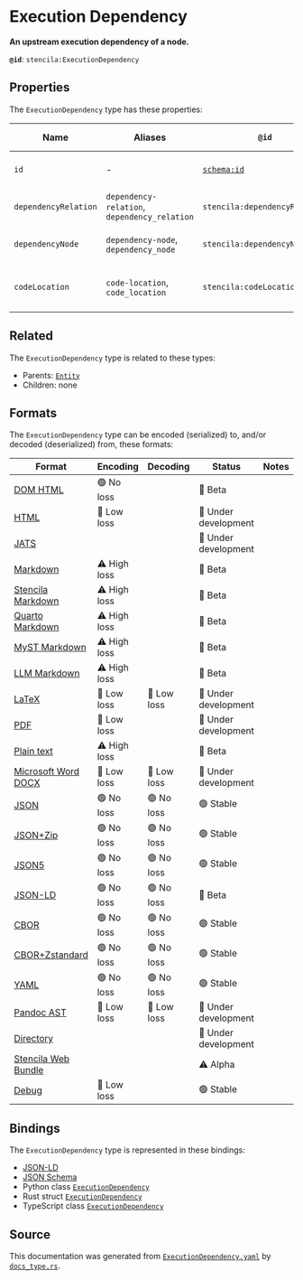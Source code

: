 # Execution Dependency

**An upstream execution dependency of a node.**

**`@id`**: `stencila:ExecutionDependency`

## Properties

The `ExecutionDependency` type has these properties:

| Name                 | Aliases                                      | `@id`                                | Type                                                                                                                                        | Description                                  | Inherited from                                                                                   |
| -------------------- | -------------------------------------------- | ------------------------------------ | ------------------------------------------------------------------------------------------------------------------------------------------- | -------------------------------------------- | ------------------------------------------------------------------------------------------------ |
| `id`                 | -                                            | [`schema:id`](https://schema.org/id) | [`String`](https://github.com/stencila/stencila/blob/main/docs/reference/schema/data/string.md)                                             | The identifier for this item.                | [`Entity`](https://github.com/stencila/stencila/blob/main/docs/reference/schema/other/entity.md) |
| `dependencyRelation` | `dependency-relation`, `dependency_relation` | `stencila:dependencyRelation`        | [`ExecutionDependencyRelation`](https://github.com/stencila/stencila/blob/main/docs/reference/schema/flow/execution-dependency-relation.md) | The relation to the dependency.              | -                                                                                                |
| `dependencyNode`     | `dependency-node`, `dependency_node`         | `stencila:dependencyNode`            | [`ExecutionDependencyNode`](https://github.com/stencila/stencila/blob/main/docs/reference/schema/flow/execution-dependency-node.md)         | The node that is the dependency.             | -                                                                                                |
| `codeLocation`       | `code-location`, `code_location`             | `stencila:codeLocation`              | [`CodeLocation`](https://github.com/stencila/stencila/blob/main/docs/reference/schema/flow/code-location.md)                                | The location that the dependency is defined. | -                                                                                                |

## Related

The `ExecutionDependency` type is related to these types:

- Parents: [`Entity`](https://github.com/stencila/stencila/blob/main/docs/reference/schema/other/entity.md)
- Children: none

## Formats

The `ExecutionDependency` type can be encoded (serialized) to, and/or decoded (deserialized) from, these formats:

| Format                                                                                               | Encoding     | Decoding   | Status              | Notes |
| ---------------------------------------------------------------------------------------------------- | ------------ | ---------- | ------------------- | ----- |
| [DOM HTML](https://github.com/stencila/stencila/blob/main/docs/reference/formats/dom.html.md)        | 🟢 No loss    |            | 🔶 Beta              |       |
| [HTML](https://github.com/stencila/stencila/blob/main/docs/reference/formats/html.md)                | 🔷 Low loss   |            | 🚧 Under development |       |
| [JATS](https://github.com/stencila/stencila/blob/main/docs/reference/formats/jats.md)                |              |            | 🚧 Under development |       |
| [Markdown](https://github.com/stencila/stencila/blob/main/docs/reference/formats/markdown.md)        | ⚠️ High loss |            | 🔶 Beta              |       |
| [Stencila Markdown](https://github.com/stencila/stencila/blob/main/docs/reference/formats/smd.md)    | ⚠️ High loss |            | 🔶 Beta              |       |
| [Quarto Markdown](https://github.com/stencila/stencila/blob/main/docs/reference/formats/qmd.md)      | ⚠️ High loss |            | 🔶 Beta              |       |
| [MyST Markdown](https://github.com/stencila/stencila/blob/main/docs/reference/formats/myst.md)       | ⚠️ High loss |            | 🔶 Beta              |       |
| [LLM Markdown](https://github.com/stencila/stencila/blob/main/docs/reference/formats/llmd.md)        | ⚠️ High loss |            | 🔶 Beta              |       |
| [LaTeX](https://github.com/stencila/stencila/blob/main/docs/reference/formats/latex.md)              | 🔷 Low loss   | 🔷 Low loss | 🚧 Under development |       |
| [PDF](https://github.com/stencila/stencila/blob/main/docs/reference/formats/pdf.md)                  | 🔷 Low loss   |            | 🚧 Under development |       |
| [Plain text](https://github.com/stencila/stencila/blob/main/docs/reference/formats/text.md)          | ⚠️ High loss |            | 🔶 Beta              |       |
| [Microsoft Word DOCX](https://github.com/stencila/stencila/blob/main/docs/reference/formats/docx.md) | 🔷 Low loss   | 🔷 Low loss | 🚧 Under development |       |
| [JSON](https://github.com/stencila/stencila/blob/main/docs/reference/formats/json.md)                | 🟢 No loss    | 🟢 No loss  | 🟢 Stable            |       |
| [JSON+Zip](https://github.com/stencila/stencila/blob/main/docs/reference/formats/json.zip.md)        | 🟢 No loss    | 🟢 No loss  | 🟢 Stable            |       |
| [JSON5](https://github.com/stencila/stencila/blob/main/docs/reference/formats/json5.md)              | 🟢 No loss    | 🟢 No loss  | 🟢 Stable            |       |
| [JSON-LD](https://github.com/stencila/stencila/blob/main/docs/reference/formats/jsonld.md)           | 🟢 No loss    | 🟢 No loss  | 🔶 Beta              |       |
| [CBOR](https://github.com/stencila/stencila/blob/main/docs/reference/formats/cbor.md)                | 🟢 No loss    | 🟢 No loss  | 🟢 Stable            |       |
| [CBOR+Zstandard](https://github.com/stencila/stencila/blob/main/docs/reference/formats/cbor.zstd.md) | 🟢 No loss    | 🟢 No loss  | 🟢 Stable            |       |
| [YAML](https://github.com/stencila/stencila/blob/main/docs/reference/formats/yaml.md)                | 🟢 No loss    | 🟢 No loss  | 🟢 Stable            |       |
| [Pandoc AST](https://github.com/stencila/stencila/blob/main/docs/reference/formats/pandoc.md)        | 🔷 Low loss   | 🔷 Low loss | 🚧 Under development |       |
| [Directory](https://github.com/stencila/stencila/blob/main/docs/reference/formats/directory.md)      |              |            | 🚧 Under development |       |
| [Stencila Web Bundle](https://github.com/stencila/stencila/blob/main/docs/reference/formats/swb.md)  |              |            | ⚠️ Alpha            |       |
| [Debug](https://github.com/stencila/stencila/blob/main/docs/reference/formats/debug.md)              | 🔷 Low loss   |            | 🟢 Stable            |       |

## Bindings

The `ExecutionDependency` type is represented in these bindings:

- [JSON-LD](https://stencila.org/ExecutionDependency.jsonld)
- [JSON Schema](https://stencila.org/ExecutionDependency.schema.json)
- Python class [`ExecutionDependency`](https://github.com/stencila/stencila/blob/main/python/python/stencila/types/execution_dependency.py)
- Rust struct [`ExecutionDependency`](https://github.com/stencila/stencila/blob/main/rust/schema/src/types/execution_dependency.rs)
- TypeScript class [`ExecutionDependency`](https://github.com/stencila/stencila/blob/main/ts/src/types/ExecutionDependency.ts)

## Source

This documentation was generated from [`ExecutionDependency.yaml`](https://github.com/stencila/stencila/blob/main/schema/ExecutionDependency.yaml) by [`docs_type.rs`](https://github.com/stencila/stencila/blob/main/rust/schema-gen/src/docs_type.rs).
